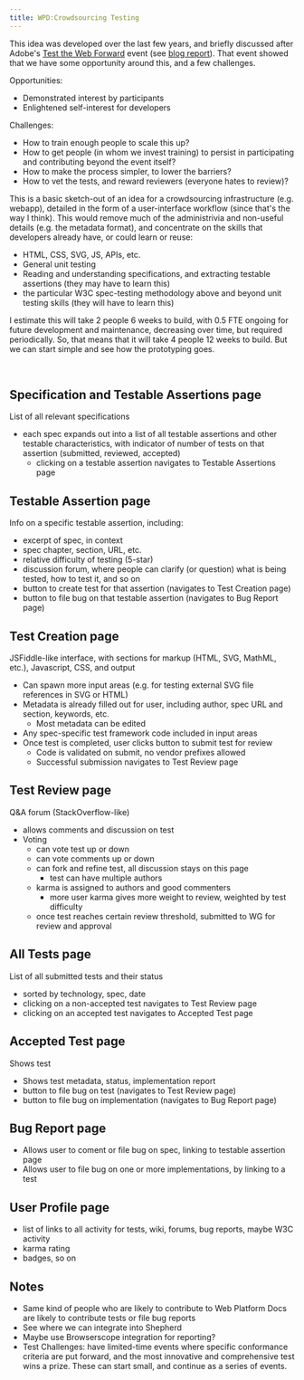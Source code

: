 ```yaml
---
title: WPD:Crowdsourcing Testing
---
```

<p>This idea was developed over the last few years, and briefly discussed after Adobe's <a rel="nofollow" class="external text" href="http://testthewebforward.org/">Test the Web Forward</a> event (see <a rel="nofollow" class="external text" href="http://blogs.adobe.com/webplatform/2012/06/20/test-the-web-forward-weekend/">blog report</a>). That event showed that we have some opportunity around this, and a few challenges.
</p><p>Opportunities:
</p>
<ul><li> Demonstrated interest by participants</li>
<li> Enlightened self-interest for developers</li></ul>
<p>Challenges:
</p>
<ul><li> How to train enough people to scale this up?</li>
<li> How to get people (in whom we invest training) to persist in participating and contributing beyond the event itself?</li>
<li> How to make the process simpler, to lower the barriers?</li>
<li> How to vet the tests, and reward reviewers (everyone hates to review)?</li></ul>
<p>This is a basic sketch-out of an idea for a crowdsourcing infrastructure (e.g. webapp), detailed in the form of a user-interface workflow (since that's the way I think). This would remove much of the administrivia and non-useful details (e.g. the metadata format), and concentrate on the skills that developers already have, or could learn or reuse:
</p>
<ul><li> HTML, CSS, SVG, JS, APIs, etc.</li>
<li> General unit testing</li>
<li> Reading and understanding specifications, and extracting testable assertions (they may have to learn this)</li>
<li> the particular W3C spec-testing methodology above and beyond unit testing skills (they will have to learn this)</li></ul>
<p>I estimate this will take 2 people 6 weeks to build, with 0.5 FTE ongoing for future development and maintenance, decreasing over time, but required periodically. So, that means that it will take 4 people 12 weeks to build. But we can start simple and see how the prototyping goes.
</p><p><br />
</p>
<h2><span class="mw-headline" id="Specification_and_Testable_Assertions_page">Specification and Testable Assertions page</span></h2>
<p>List of all relevant specifications
</p>
<ul><li> each spec expands out into a list of all testable assertions and other testable characteristics, with indicator of number of tests on that assertion (submitted, reviewed, accepted)
<ul><li> clicking on a testable assertion navigates to Testable Assertions page</li></ul></li></ul>
<h2><span class="mw-headline" id="Testable_Assertion_page">Testable Assertion page</span></h2>
<p>Info on a specific testable assertion, including:
</p>
<ul><li> excerpt of spec, in context</li>
<li> spec chapter, section, URL, etc.</li>
<li> relative difficulty of testing (5-star)</li>
<li> discussion forum, where people can clarify (or question) what is being tested, how to test it, and so on</li>
<li> button to create test for that assertion (navigates to Test Creation page)</li>
<li> button to file bug on that testable assertion (navigates to Bug Report page)</li></ul>
<h2><span class="mw-headline" id="Test_Creation_page">Test Creation page</span></h2>
<p>JSFiddle-like interface, with sections for markup (HTML, SVG, MathML, etc.), Javascript, CSS, and output
</p>
<ul><li> Can spawn more input areas (e.g. for testing external SVG file references in SVG or HTML)</li>
<li> Metadata is already filled out for user, including author, spec URL and section, keywords, etc.
<ul><li> Most metadata can be edited</li></ul></li>
<li> Any spec-specific test framework code included in input areas</li>
<li> Once test is completed, user clicks button to submit test for review
<ul><li> Code is validated on submit, no vendor prefixes allowed</li>
<li> Successful submission navigates to Test Review page</li></ul></li></ul>
<h2><span class="mw-headline" id="Test_Review_page">Test Review page</span></h2>
<p>Q&amp;A forum (StackOverflow-like) 
</p>
<ul><li> allows comments and discussion on test</li>
<li> Voting
<ul><li> can vote test up or down</li>
<li> can vote comments up or down</li>
<li> can fork and refine test, all discussion stays on this page
<ul><li> test can have multiple authors</li></ul></li>
<li> karma is assigned to authors and good commenters
<ul><li> more user karma gives more weight to review, weighted by test difficulty</li></ul></li>
<li> once test reaches certain review threshold, submitted to WG for review and approval</li></ul></li></ul>
<h2><span class="mw-headline" id="All_Tests_page">All Tests page</span></h2>
<p>List of all submitted tests and their status
</p>
<ul><li> sorted by technology, spec, date</li>
<li> clicking on a non-accepted test navigates to Test Review page</li>
<li> clicking on an accepted test navigates to Accepted Test page</li></ul>
<h2><span class="mw-headline" id="Accepted_Test_page">Accepted Test page</span></h2>
<p>Shows test
</p>
<ul><li> Shows test metadata, status, implementation report</li>
<li> button to file bug on test (navigates to Test Review page)</li>
<li> button to file bug on implementation (navigates to Bug Report page)</li></ul>
<h2><span class="mw-headline" id="Bug_Report_page">Bug Report page</span></h2>
<ul><li> Allows user to coment or file bug on spec, linking to testable assertion page</li>
<li> Allows user to file bug on one or more implementations, by linking to a test</li></ul>
<h2><span class="mw-headline" id="User_Profile_page">User Profile page</span></h2>
<ul><li> list of links to all activity for tests, wiki, forums, bug reports, maybe W3C activity </li>
<li> karma rating</li>
<li> badges, so on</li></ul>
<h2><span class="mw-headline" id="Notes">Notes</span></h2>
<ul><li> Same kind of people who are likely to contribute to Web Platform Docs are likely to contribute tests or file bug reports </li>
<li> See where we can integrate into Shepherd</li>
<li> Maybe use Browserscope integration for reporting?</li>
<li> Test Challenges: have limited-time events where specific conformance criteria are put forward, and the most innovative and comprehensive test wins a prize. These can start small, and continue as a series of events.</li></ul>

<!-- Saved in parser cache with key wpwiki:pcache:idhash:7936-0!*!*!!*!*!*!esi=1 and timestamp 20150731183930 and revision id 29247
 -->

